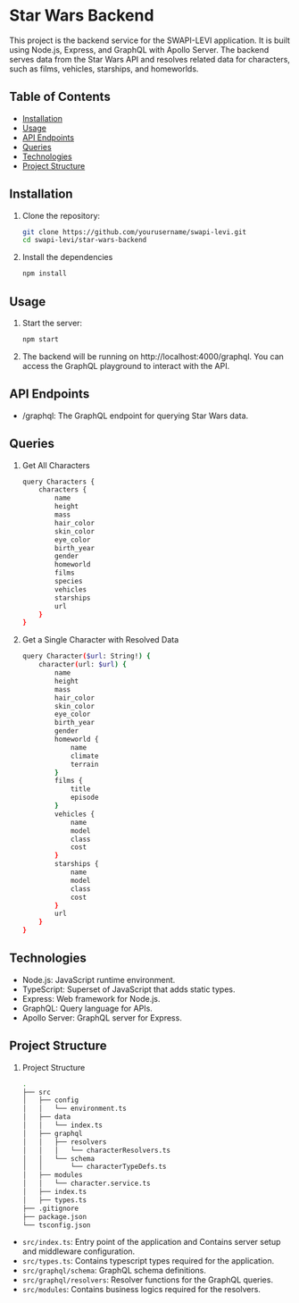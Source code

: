 # Star Wars Backend

This project is the backend service for the SWAPI-LEVI application. It is built using Node.js, Express, and GraphQL with Apollo Server. The backend serves data from the Star Wars API and resolves related data for characters, such as films, vehicles, starships, and homeworlds.

## Table of Contents

- [Installation](#installation)
- [Usage](#usage)
- [API Endpoints](#api-endpoints)
- [Queries](#queries)
- [Technologies](#technologies)
- [Project Structure](#project-structure)

## Installation

1. Clone the repository:

   ```bash
   git clone https://github.com/yourusername/swapi-levi.git
   cd swapi-levi/star-wars-backend
    ```

2. Install the dependencies
    ```bash
    npm install
    ```

## Usage

1. Start the server:
    ```bash
    npm start
    ```

2. The backend will be running on http://localhost:4000/graphql. You can access the GraphQL playground to interact with the API.

## API Endpoints
- /graphql: The GraphQL endpoint for querying Star Wars data.


## Queries

1. Get All Characters
    ```bash
    query Characters {
        characters {
            name
            height
            mass
            hair_color
            skin_color
            eye_color
            birth_year
            gender
            homeworld
            films
            species
            vehicles
            starships
            url
        }
    }
    ```

2. Get a Single Character with Resolved Data
    ```bash
    query Character($url: String!) {
        character(url: $url) {
            name
            height
            mass
            hair_color
            skin_color
            eye_color
            birth_year
            gender
            homeworld {
                name
                climate
                terrain
            }
            films {
                title
                episode
            }
            vehicles {
                name
                model
                class
                cost
            }
            starships {
                name
                model
                class
                cost
            }
            url
        }
    }
    ```

## Technologies

- Node.js: JavaScript runtime environment.
- TypeScript: Superset of JavaScript that adds static types.
- Express: Web framework for Node.js.
- GraphQL: Query language for APIs.
- Apollo Server: GraphQL server for Express.

## Project Structure

1. Project Structure

    ```bash
    .
    ├── src
    │   ├── config
    │   │   └── environment.ts
    │   ├── data
    │   │   └── index.ts
    │   ├── graphql
    │   │   ├── resolvers
    │   │   │   └── characterResolvers.ts
    │   │   └── schema
    │   │       └── characterTypeDefs.ts
    │   ├── modules
    │   │   └── character.service.ts
    │   ├── index.ts
    │   ├── types.ts
    ├── .gitignore
    ├── package.json
    └── tsconfig.json
    ```

- `src/index.ts`: Entry point of the application and Contains server setup and middleware configuration.
- `src/types.ts`: Contains typescript types required for the application.
- `src/graphql/schema`: GraphQL schema definitions.
- `src/graphql/resolvers`: Resolver functions for the GraphQL queries.
- `src/modules`: Contains business logics required for the resolvers.
